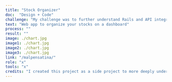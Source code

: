 ```yaml
---
title: "Stock Organizer"
doc:  "Design + Code"
challenge: "My challenge was to further understand Rails and API integration"
text: "Web app to organize your stocks on a dashboard"
process: ""
result: ""
image: ./chart.jpg
image1: ./chart.jpg
image2: ./chart.jpg
image3: ./chart.jpg
link: "/malpensatina/"
role: "x"
tools: "x"
credits: "I created this project as a side project to more deeply understand Rails and working with APIs"
---
```


